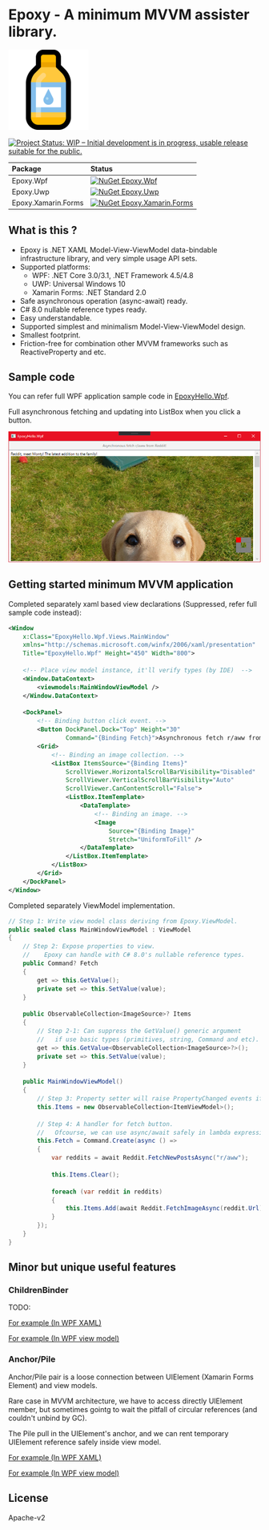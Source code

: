 # Epoxy - A minimum MVVM assister library. 

![Epoxy bin](Images/Epoxy.160.png)

[![Project Status: WIP – Initial development is in progress, usable release suitable for the public.](https://www.repostatus.org/badges/latest/wip.svg)](https://www.repostatus.org/#wip)

|Package|Status|
|:--|:--|
|Epoxy.Wpf|[![NuGet Epoxy.Wpf](https://img.shields.io/nuget/v/Epoxy.Wpf.svg?style=flat)](https://www.nuget.org/packages/Epoxy.Wpf)|
|Epoxy.Uwp|[![NuGet Epoxy.Uwp](https://img.shields.io/nuget/v/Epoxy.Uwp.svg?style=flat)](https://www.nuget.org/packages/Epoxy.Uwp)|
|Epoxy.Xamarin.Forms|[![NuGet Epoxy.Xamarin.Forms](https://img.shields.io/nuget/v/Epoxy.Xamarin.Forms.svg?style=flat)](https://www.nuget.org/packages/Epoxy.Xamarin.Forms)|

## What is this ?

* Epoxy is .NET XAML Model-View-ViewModel data-bindable infrastructure library, and very simple usage API sets.
* Supported platforms:
  * WPF: .NET Core 3.0/3.1, .NET Framework 4.5/4.8
  * UWP: Universal Windows 10
  * Xamarin Forms: .NET Standard 2.0
* Safe asynchronous operation (async-await) ready.
* C# 8.0 nullable reference types ready.
* Easy understandable.
* Supported simplest and minimalism Model-View-ViewModel design.
* Smallest footprint.
* Friction-free for combination other MVVM frameworks such as ReactiveProperty and etc.

## Sample code

You can refer full WPF application sample code in [EpoxyHello.Wpf](samples/EpoxyHello.Wpf).

Full asynchronous fetching and updating into ListBox when you click a button.

![EpoxyHello.Wpf](https://github.com/kekyo/Epoxy/raw/master/Images/sample.png)

## Getting started minimum MVVM application

Completed separately xaml based view declarations (Suppressed, refer full sample code instead):

```xml
<Window
    x:Class="EpoxyHello.Wpf.Views.MainWindow"
    xmlns="http://schemas.microsoft.com/winfx/2006/xaml/presentation"
    Title="EpoxyHello.Wpf" Height="450" Width="800">

    <!-- Place view model instance, it'll verify types (by IDE)  -->
    <Window.DataContext>
        <viewmodels:MainWindowViewModel />
    </Window.DataContext>
    
    <DockPanel>
        <!-- Binding button click event. -->
        <Button DockPanel.Dock="Top" Height="30"
                Command="{Binding Fetch}">Asynchronous fetch r/aww from Reddit!</Button>
        <Grid>
            <!-- Binding an image collection. -->
            <ListBox ItemsSource="{Binding Items}"
                ScrollViewer.HorizontalScrollBarVisibility="Disabled"
                ScrollViewer.VerticalScrollBarVisibility="Auto"
                ScrollViewer.CanContentScroll="False">
                <ListBox.ItemTemplate>
                    <DataTemplate>
                        <!-- Binding an image. -->
                        <Image
                            Source="{Binding Image}"
                            Stretch="UniformToFill" />
                    </DataTemplate>
                </ListBox.ItemTemplate>
            </ListBox>
        </Grid>
    </DockPanel>
</Window>
```

Completed separately ViewModel implementation.

```csharp
// Step 1: Write view model class deriving from Epoxy.ViewModel.
public sealed class MainWindowViewModel : ViewModel
{
    // Step 2: Expose properties to view.
    //    Epoxy can handle with C# 8.0's nullable reference types.
    public Command? Fetch
    {
        get => this.GetValue();
        private set => this.SetValue(value);
    }

    public ObservableCollection<ImageSource>? Items
    {
        // Step 2-1: Can suppress the GetValue() generic argument
        //   if use basic types (primitives, string, Command and etc).
        get => this.GetValue<ObservableCollection<ImageSource>?>();
        private set => this.SetValue(value);
    }

    public MainWindowViewModel()
    {
        // Step 3: Property setter will raise PropertyChanged events if value is changed.
        this.Items = new ObservableCollection<ItemViewModel>();

        // Step 4: A handler for fetch button.
        //   Ofcourse, we can use async/await safely in lambda expressions!
        this.Fetch = Command.Create(async () =>
        {
            var reddits = await Reddit.FetchNewPostsAsync("r/aww");

            this.Items.Clear();

            foreach (var reddit in reddits)
            {
                this.Items.Add(await Reddit.FetchImageAsync(reddit.Url));
            }
        });
    }
}
```

## Minor but unique useful features

### ChildrenBinder

TODO:

[For example (In WPF XAML)](https://github.com/kekyo/Epoxy/blob/09a274bd2852cf8120347411d898aca414a16baa/samples/EpoxyHello.Wpf/Views/MainWindow.xaml#L71)

[For example (In WPF view model)](https://github.com/kekyo/Epoxy/blob/09a274bd2852cf8120347411d898aca414a16baa/samples/EpoxyHello.Wpf/ViewModels/MainWindowViewModel.cs#L119)

### Anchor/Pile

Anchor/Pile pair is a loose connection between UIElement (Xamarin Forms Element) and view models.

Rare case in MVVM architecture, we have to access directly UIElement member,
but sometimes gointg to wait the pitfall of circular references (and couldn't unbind by GC).

The Pile pull in the UIElement's anchor, and we can rent temporary UIElement reference safely inside view model.

[For example (In WPF XAML)](https://github.com/kekyo/Epoxy/blob/09a274bd2852cf8120347411d898aca414a16baa/samples/EpoxyHello.Wpf/Views/MainWindow.xaml#L39)

[For example (In WPF view model)](https://github.com/kekyo/Epoxy/blob/09a274bd2852cf8120347411d898aca414a16baa/samples/EpoxyHello.Wpf/ViewModels/MainWindowViewModel.cs#L74)

## License

Apache-v2
